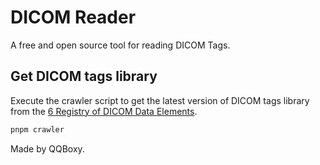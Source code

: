 # DICOM Reader

A free and open source tool for reading DICOM Tags.

## Get DICOM tags library

Execute the crawler script to get the latest version of DICOM tags library from the [6 Registry of DICOM Data Elements](https://dicom.nema.org/medical/dicom/current/output/chtml/part06/chapter_6.html).

```bash
pnpm crawler
```

Made by QQBoxy.
